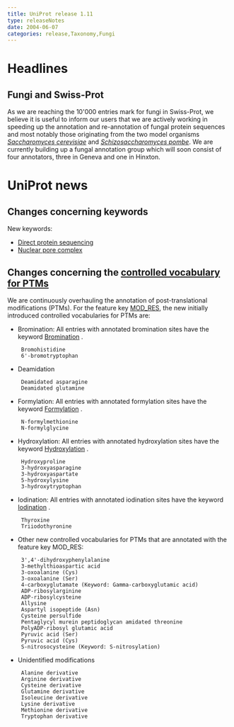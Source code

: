 ```yaml
---
title: UniProt release 1.11
type: releaseNotes
date: 2004-06-07
categories: release,Taxonomy,Fungi
---
```


# Headlines

## Fungi and Swiss-Prot

As we are reaching the 10'000 entries mark for fungi in Swiss-Prot, we believe it is useful to inform our users that we are actively working in speeding up the annotation and re-annotation of fungal protein sequences and most notably those originating from the two model organisms [*Saccharomyces cerevisiae*](http://www.uniprot.org/taxonomy/4932) and [*Schizosaccharomyces pombe*](http://www.uniprot.org/taxonomy/4896). We are currently building up a fungal annotation group which will soon consist of four annotators, three in Geneva and one in Hinxton.

# UniProt news

## Changes concerning keywords

New keywords:

-   [Direct protein sequencing](http://www.uniprot.org/keywords/KW-0903)
-   [Nuclear pore complex](http://www.uniprot.org/keywords/KW-0906)

  

## Changes concerning the [controlled vocabulary for PTMs](https://ftp.uniprot.org/pub/databases/uniprot/current_release/knowledgebase/complete/docs/ptmlist)

We are continuously overhauling the annotation of post-translational modifications (PTMs). For the feature key [MOD\_RES](http://www.uniprot.org/manual/mod_res), the new initially introduced controlled vocabularies for PTMs are:

-   Bromination: All entries with annotated bromination sites have the keyword [Bromination](http://www.uniprot.org/keywords/KW-0102) .

         Bromohistidine
         6'-bromotryptophan

-   Deamidation

         Deamidated asparagine
         Deamidated glutamine

-   Formylation: All entries with annotated formylation sites have the keyword [Formylation](http://www.uniprot.org/keywords/KW-0291) .

         N-formylmethionine
         N-formylglycine

-   Hydroxylation: All entries with annotated hydroxylation sites have the keyword [Hydroxylation](http://www.uniprot.org/keywords/KW-0379) .

         Hydroxyproline
         3-hydroxyasparagine
         3-hydroxyaspartate
         5-hydroxylysine
         3-hydroxytryptophan

-   Iodination: All entries with annotated iodination sites have the keyword [Iodination](http://www.uniprot.org/keywords/KW-0405) .

         Thyroxine
         Triiodothyronine

-   Other new controlled vocabularies for PTMs that are annotated with the feature key MOD\_RES:

         3',4'-dihydroxyphenylalanine
         3-methylthioaspartic acid
         3-oxoalanine (Cys)
         3-oxoalanine (Ser)
         4-carboxyglutamate (Keyword: Gamma-carboxyglutamic acid)
         ADP-ribosylarginine
         ADP-ribosylcysteine
         Allysine
         Aspartyl isopeptide (Asn)
         Cysteine persulfide
         Pentaglycyl murein peptidoglycan amidated threonine
         PolyADP-ribosyl glutamic acid
         Pyruvic acid (Ser)
         Pyruvic acid (Cys)
         S-nitrosocysteine (Keyword: S-nitrosylation)

-   Unidentified modifications

         Alanine derivative
         Arginine derivative
         Cysteine derivative
         Glutamine derivative
         Isoleucine derivative
         Lysine derivative
         Methionine derivative
         Tryptophan derivative
